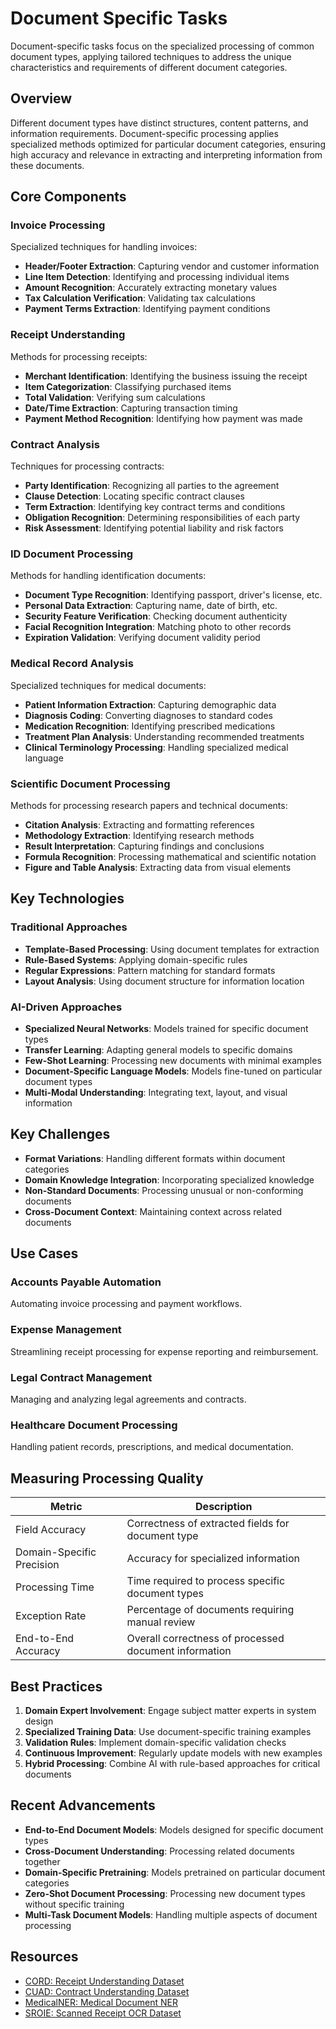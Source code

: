 # Document Specific Tasks

Document-specific tasks focus on the specialized processing of common document types, applying tailored techniques to address the unique characteristics and requirements of different document categories.

## Overview

Different document types have distinct structures, content patterns, and information requirements. Document-specific processing applies specialized methods optimized for particular document categories, ensuring high accuracy and relevance in extracting and interpreting information from these documents.

## Core Components

### Invoice Processing

Specialized techniques for handling invoices:

- **Header/Footer Extraction**: Capturing vendor and customer information
- **Line Item Detection**: Identifying and processing individual items
- **Amount Recognition**: Accurately extracting monetary values
- **Tax Calculation Verification**: Validating tax calculations
- **Payment Terms Extraction**: Identifying payment conditions

### Receipt Understanding

Methods for processing receipts:

- **Merchant Identification**: Identifying the business issuing the receipt
- **Item Categorization**: Classifying purchased items
- **Total Validation**: Verifying sum calculations
- **Date/Time Extraction**: Capturing transaction timing
- **Payment Method Recognition**: Identifying how payment was made

### Contract Analysis

Techniques for processing contracts:

- **Party Identification**: Recognizing all parties to the agreement
- **Clause Detection**: Locating specific contract clauses
- **Term Extraction**: Identifying key contract terms and conditions
- **Obligation Recognition**: Determining responsibilities of each party
- **Risk Assessment**: Identifying potential liability and risk factors

### ID Document Processing

Methods for handling identification documents:

- **Document Type Recognition**: Identifying passport, driver's license, etc.
- **Personal Data Extraction**: Capturing name, date of birth, etc.
- **Security Feature Verification**: Checking document authenticity
- **Facial Recognition Integration**: Matching photo to other records
- **Expiration Validation**: Verifying document validity period

### Medical Record Analysis

Specialized techniques for medical documents:

- **Patient Information Extraction**: Capturing demographic data
- **Diagnosis Coding**: Converting diagnoses to standard codes
- **Medication Recognition**: Identifying prescribed medications
- **Treatment Plan Analysis**: Understanding recommended treatments
- **Clinical Terminology Processing**: Handling specialized medical language

### Scientific Document Processing

Methods for processing research papers and technical documents:

- **Citation Analysis**: Extracting and formatting references
- **Methodology Extraction**: Identifying research methods
- **Result Interpretation**: Capturing findings and conclusions
- **Formula Recognition**: Processing mathematical and scientific notation
- **Figure and Table Analysis**: Extracting data from visual elements

## Key Technologies

### Traditional Approaches

- **Template-Based Processing**: Using document templates for extraction
- **Rule-Based Systems**: Applying domain-specific rules
- **Regular Expressions**: Pattern matching for standard formats
- **Layout Analysis**: Using document structure for information location

### AI-Driven Approaches

- **Specialized Neural Networks**: Models trained for specific document types
- **Transfer Learning**: Adapting general models to specific domains
- **Few-Shot Learning**: Processing new documents with minimal examples
- **Document-Specific Language Models**: Models fine-tuned on particular document types
- **Multi-Modal Understanding**: Integrating text, layout, and visual information

## Key Challenges

- **Format Variations**: Handling different formats within document categories
- **Domain Knowledge Integration**: Incorporating specialized knowledge
- **Non-Standard Documents**: Processing unusual or non-conforming documents
- **Cross-Document Context**: Maintaining context across related documents

## Use Cases

### Accounts Payable Automation

Automating invoice processing and payment workflows.

### Expense Management

Streamlining receipt processing for expense reporting and reimbursement.

### Legal Contract Management

Managing and analyzing legal agreements and contracts.

### Healthcare Document Processing

Handling patient records, prescriptions, and medical documentation.

## Measuring Processing Quality

| Metric | Description |
|--------|-------------|
| Field Accuracy | Correctness of extracted fields for document type |
| Domain-Specific Precision | Accuracy for specialized information |
| Processing Time | Time required to process specific document types |
| Exception Rate | Percentage of documents requiring manual review |
| End-to-End Accuracy | Overall correctness of processed document information |

## Best Practices

1. **Domain Expert Involvement**: Engage subject matter experts in system design
2. **Specialized Training Data**: Use document-specific training examples
3. **Validation Rules**: Implement domain-specific validation checks
4. **Continuous Improvement**: Regularly update models with new examples
5. **Hybrid Processing**: Combine AI with rule-based approaches for critical documents

## Recent Advancements

- **End-to-End Document Models**: Models designed for specific document types
- **Cross-Document Understanding**: Processing related documents together
- **Domain-Specific Pretraining**: Models pretrained on particular document categories
- **Zero-Shot Document Processing**: Processing new document types without specific training
- **Multi-Task Document Models**: Handling multiple aspects of document processing

## Resources

- [CORD: Receipt Understanding Dataset](https://github.com/clovaai/cord)
- [CUAD: Contract Understanding Dataset](https://www.atticusprojectai.org/cuad)
- [MedicalNER: Medical Document NER](https://github.com/dmis-lab/biobert)
- [SROIE: Scanned Receipt OCR Dataset](https://rrc.cvc.uab.es/?ch=13)
